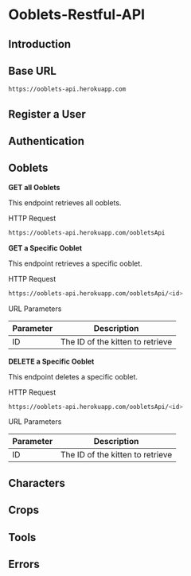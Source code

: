 # Ooblets-Restful-API
## Introduction

## Base URL
```bash
https://ooblets-api.herokuapp.com
```

## Register a User

## Authentication

## Ooblets
**GET all Ooblets**

This endpoint retrieves all ooblets.

HTTP Request
```bash
https://ooblets-api.herokuapp.com/oobletsApi
```

**GET a Specific Ooblet**

This endpoint retrieves a specific ooblet.

HTTP Request
```bash
https://ooblets-api.herokuapp.com/oobletsApi/<id>
```

URL Parameters

| Parameter |  	Description |
| ------------- | ------------- |
| ID | The ID of the kitten to retrieve |


**DELETE a Specific Ooblet**

This endpoint deletes a specific ooblet.

HTTP Request
```bash
https://ooblets-api.herokuapp.com/oobletsApi/<id>
```

URL Parameters

| Parameter |  	Description |
| ------------- | ------------- |
| ID | The ID of the kitten to retrieve |

## Characters

## Crops

## Tools

## Errors
